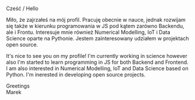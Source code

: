 

Cześć / Hello 

Miło, że zajrzałeś na mój profil.
Pracuję obecnie w nauce, jednak rozwijam się także w kierunku 
programowania w JS pod kątem zarówno Backendu, ale i Frontu. 
Interesuje mnie również Numerical Modelling, IoT i Data Science
oparte na Pythonie.
Jestem zainteresowany udziałem w projektach open source.

It's nice to see you on my profile!
I'm currently working in science however also I'm started to learn
programming in JS for both Backend and Frontend. I am also interested
in Numerical Modelling, IoT and Data Science based on Python.
I'm inerested in developing open source projects.

Greetings <br>
Marek

